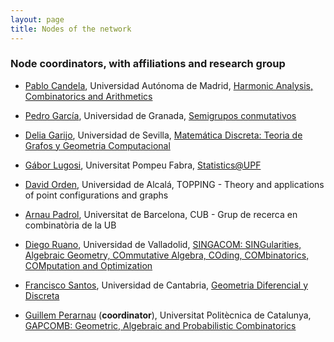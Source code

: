```yaml
---
layout: page
title: Nodes of the network
---
```


<!--<p class="message">

</p>-->

### Node coordinators, with affiliations and research group

- [Pablo Candela](https://verso.mat.uam.es/~pablo.candela/), Universidad Autónoma de Madrid, [Harmonic Analysis, Combinatorics and Arithmetics](https://matematicas.uam.es/~fernando.chamizo/grant/overview.html)

- [Pedro García](https://www.ugr.es/local/pedro), Universidad de Granada, [Semigrupos conmutativos](https://semigrupos.ugr.es)

- [Delia Garijo](https://personal.us.es/dgarijo/), Universidad de Sevilla, [Matemática Discreta: Teoria de Grafos y Geometria Computacional](https://investigacion.us.es/sisius/grupo/FQM164)

- [Gábor Lugosi](https://www.econ.upf.edu/~lugosi/), Universitat Pompeu Fabra, [Statistics@UPF](https://sites.google.com/view/stats-upf/)

- [David Orden](https://ordend.web.uah.es), Universidad de Alcalá, TOPPING - Theory and applications of point configurations and graphs

- [Arnau Padrol](https://webusers.imj-prg.fr/~arnau.padrol/), Universitat de Barcelona, CUB - Grup de recerca en combinatòria de la UB

- [Diego Ruano](https://www.singacom.uva.es/~ruano/), Universidad de Valladolid, [SINGACOM: SINGularities, Algebraic Geometry, COmmutative Algebra, COding, COMbinatorics, COMputation and Optimization](http://www.singacom.uva.es/EN/index.php)

- [Francisco Santos](https://personales.unican.es/santosf/), Universidad de Cantabria, [Geometria Diferencial y Discreta](https://web.unican.es/portal-investigador/grupos/detalle-grupo?g=709)

- [Guillem Perarnau](https://web.mat.upc.edu/guillem.perarnau/) (**coordinator**), Universitat Politècnica de Catalunya, [GAPCOMB: Geometric, Algebraic and Probabilistic Combinatorics](https://gapcomb.upc.edu/en)
